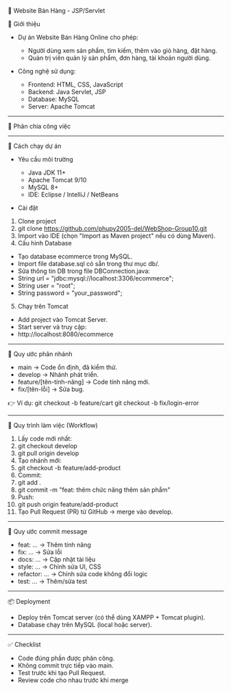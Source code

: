 🛒 Website Bán Hàng - JSP/Servlet

📌 Giới thiệu

- Dự án Website Bán Hàng Online cho phép:
  + Người dùng xem sản phẩm, tìm kiếm, thêm vào giỏ hàng, đặt hàng.
  + Quản trị viên quản lý sản phẩm, đơn hàng, tài khoản người dùng.

- Công nghệ sử dụng:
  + Frontend: HTML, CSS, JavaScript
  + Backend: Java Servlet, JSP
  + Database: MySQL
  + Server: Apache Tomcat

________________________________________

👥 Phân chia công việc

________________________________________
🚀 Cách chạy dự án

- Yêu cầu môi trường
  + Java JDK 11+
  + Apache Tomcat 9/10
  + MySQL 8+
  + IDE: Eclipse / IntelliJ / NetBeans

- Cài đặt
1.	Clone project
2.	git clone https://github.com/phupy2005-del/WebShop-Group10.git
3.	Import vào IDE (chọn "Import as Maven project" nếu có dùng Maven).
4.	Cấu hình Database
  - Tạo database ecommerce trong MySQL.
  - Import file database.sql có sẵn trong thư mục db/.
  - Sửa thông tin DB trong file DBConnection.java:
  - String url = "jdbc:mysql://localhost:3306/ecommerce";
  - String user = "root";
  - String password = "your_password";
5.	Chạy trên Tomcat
  - Add project vào Tomcat Server.
  - Start server và truy cập:
  - http://localhost:8080/ecommerce
________________________________________
🌳 Quy ước phân nhánh

  - main → Code ổn định, đã kiểm thử.
  - develop → Nhánh phát triển.
  - feature/[tên-tính-năng] → Code tính năng mới.
  - fix/[tên-lỗi] → Sửa bug.

👉 Ví dụ:
  git checkout -b feature/cart
  git checkout -b fix/login-error
________________________________________

🔄 Quy trình làm việc (Workflow)
1.	Lấy code mới nhất:
2.	git checkout develop
3.	git pull origin develop
4.	Tạo nhánh mới:
5.	git checkout -b feature/add-product
6.	Commit:
7.	git add .
8.	git commit -m "feat: thêm chức năng thêm sản phẩm"
9.	Push:
10.	git push origin feature/add-product
11.	Tạo Pull Request (PR) từ GitHub → merge vào develop.
________________________________________

📝 Quy ước commit message
  - feat: ... → Thêm tính năng
  - fix: ... → Sửa lỗi
  - docs: ... → Cập nhật tài liệu
  - style: ... → Chỉnh sửa UI, CSS
  - refactor: ... → Chỉnh sửa code không đổi logic
  - test: ... → Thêm/sửa test
________________________________________

📦 Deployment
  - Deploy trên Tomcat server (có thể dùng XAMPP + Tomcat plugin).
  - Database chạy trên MySQL (local hoặc server).
________________________________________

✅ Checklist
  - Code đúng phần được phân công.
  - Không commit trực tiếp vào main.
  - Test trước khi tạo Pull Request.
  - Review code cho nhau trước khi merge

